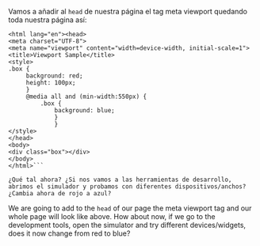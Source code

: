 Vamos a añadir al `head` de nuestra página el tag meta viewport quedando toda nuestra página así:

````<!DOCTYPE html>
<html lang="en"><head>
<meta charset="UTF-8">
<meta name="viewport" content="width=device-width, initial-scale=1">
<title>Viewport Sample</title>
<style>
.box {
     background: red;
     height: 100px;
     }
     @media all and (min-width:550px) {
         .box {
             background: blue;
             }
             }
</style>
</head>
<body>
<div class="box"></div>
</body>
</html>```

¿Qué tal ahora? ¿Si nos vamos a las herramientas de desarrollo, abrimos el simulador y probamos con diferentes dispositivos/anchos? ¿Cambia ahora de rojo a azul?
````

We are going to add to the `head` of our page the meta viewport tag and our whole page will look like above.
How about now, if we go to the development tools, open the simulator and try different devices/widgets, does it now change from red to blue?
